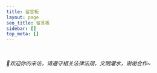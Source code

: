 ```yaml
---
title: 留言板
layout: page
seo_title: 留言板
sidebar: []
top_meta: []
---
```

<i class="fad fa-comments fa-fw fa-5x"></i><br>

<p><em>🍭欢迎你的来访，请遵守相关法律法规，文明灌水，谢谢合作~</em></p>
